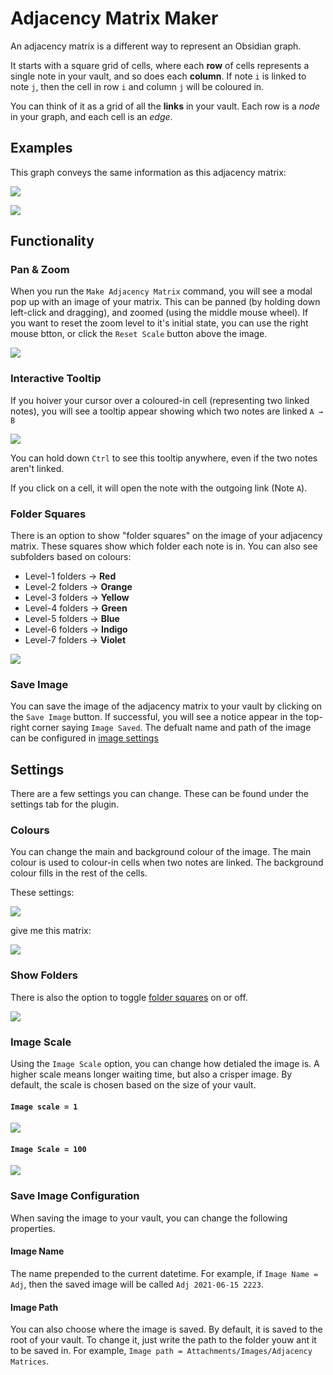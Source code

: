 # Adjacency Matrix Maker

An adjacency matrix is a different way to represent an Obsidian graph.

It starts with a square grid of cells, where each **row** of cells represents a single note in your vault, and so does each **column**.
If note `i` is linked to note `j`, then the cell in row `i` and column `j` will be coloured in.

You can think of it as a grid of all the **links** in your vault.
Each row is a _node_ in your graph, and each cell is an _edge_.

## Examples

This graph conveys the same information as this adjacency matrix:

![](VZuvAhq.png)


![](glL4mGc.png)


## Functionality

### Pan & Zoom

When you run the `Make Adjacency Matrix` command, you will see a modal pop up with an image of your matrix. This can be panned (by holding down left-click and dragging), and zoomed (using the middle mouse wheel).
If you want to reset the zoom level to it's initial state, you can use the right mouse btton, or click the `Reset Scale` button above the image.

![](iJohDDi.png)

### Interactive Tooltip

If you hoiver your cursor over a coloured-in cell (representing two linked notes), you will see a tooltip appear showing which two notes are linked `A → B`

![](wu6ivE7.png)

You can hold down `Ctrl` to see this tooltip anywhere, even if the two notes aren't linked.

If you click on a cell, it will open the note with the outgoing link (Note `A`).

### Folder Squares

There is an option to show "folder squares" on the image of your adjacency matrix. These squares show which folder each note is in. You can also see subfolders based on colours:

- Level-1 folders → **Red**
- Level-2 folders → **Orange**
- Level-3 folders → **Yellow**
- Level-4 folders → **Green**
- Level-5 folders → **Blue**
- Level-6 folders → **Indigo**
- Level-7 folders → **Violet**

![](R7xGlb4.png)

### Save Image

You can save the image of the adjacency matrix to your vault by clicking on the `Save Image` button. If successful, you will see a notice appear in the top-right corner saying `Image Saved`.
The defualt name and path of the image can be configured in [image settings](README.md#save-image-configuration)

## Settings

There are a few settings you can change. These can be found under the settings tab for the plugin.

### Colours

You can change the main and background colour of the image. The main colour is used to colour-in cells when two notes are linked. The background colour fills in the rest of the cells.

These settings:

![](gF0G9Zs.png)

give me this matrix:

![](4u6xgO6.png)


### Show Folders

There is also the option to toggle [folder squares](README.md#folder-squares) on or off.

![](pEWm964.png)


### Image Scale

Using the `Image Scale` option, you can change how detialed the image is. A higher scale means longer waiting time, but also a crisper image. 
By default, the scale is chosen based on the size of your vault.

#### `Image scale = 1`

![](0fu419R.png)

#### `Image Scale = 100`

![](1gRD7hV.png)

### Save Image Configuration

When saving the image to your vault, you can change the following properties.

#### Image Name

The name prepended to the current datetime.
For example, if `Image Name = Adj`, then the saved image will be called `Adj 2021-06-15 2223`. 

#### Image Path

You can also choose where the image is saved. By default, it is saved to the root of your vault. 
To change it, just write the path to the folder youw ant it to be saved in.
For example, `Image path = Attachments/Images/Adjacency Matrices`.